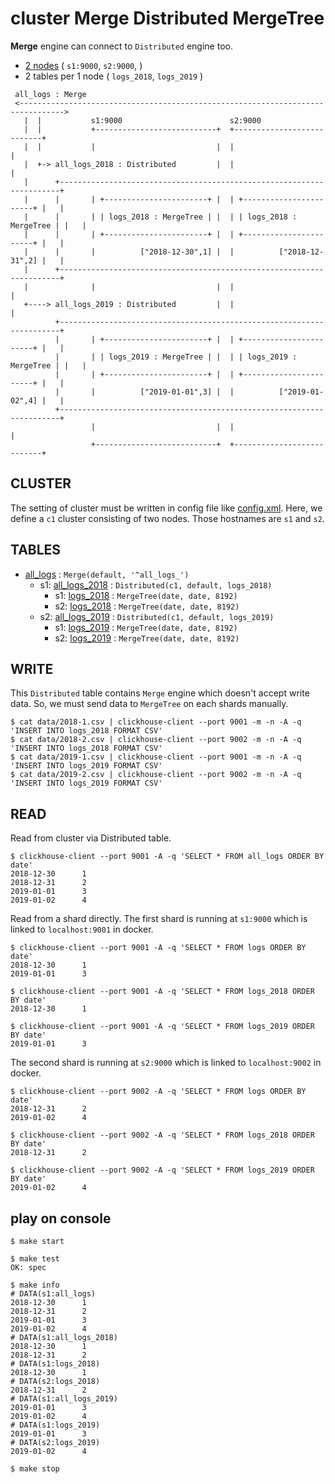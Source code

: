 # cluster Merge Distributed MergeTree

**Merge** engine can connect to `Distributed` engine too.

- [2 nodes](./docker-compose.yml) ( `s1:9000`, `s2:9000`, )
- 2 tables per 1 node ( `logs_2018`, `logs_2019` )

```text
 all_logs : Merge                                                                  
 <-------------------------------------------------------------------------------->
   |  |           s1:9000                        s2:9000                           
   |  |           +---------------------------+  +---------------------------+     
   |  |           |                           |  |                           |     
   |  +-> all_logs_2018 : Distributed         |  |                           |     
   |      +----------------------------------------------------------------------+ 
   |      |       | +-----------------------+ |  | +-----------------------+ |   | 
   |      |       | | logs_2018 : MergeTree | |  | | logs_2018 : MergeTree | |   | 
   |      |       | +-----------------------+ |  | +-----------------------+ |   | 
   |      |       |          ["2018-12-30",1] |  |          ["2018-12-31",2] |   | 
   |      +----------------------------------------------------------------------+ 
   |              |                           |  |                           |     
   +----> all_logs_2019 : Distributed         |  |                           |     
          +----------------------------------------------------------------------+ 
          |       | +-----------------------+ |  | +-----------------------+ |   | 
          |       | | logs_2019 : MergeTree | |  | | logs_2019 : MergeTree | |   | 
          |       | +-----------------------+ |  | +-----------------------+ |   | 
          |       |          ["2019-01-01",3] |  |          ["2019-01-02",4] |   | 
          +----------------------------------------------------------------------+ 
                  |                           |  |                           |     
                  +---------------------------+  +---------------------------+     
```

## CLUSTER

The setting of cluster must be written in config file like [config.xml](./config.xml).
Here, we define a `c1` cluster consisting of two nodes.
Those hostnames are `s1` and `s2`.

## TABLES

- [all_logs](./meta/all_logs.sql) : `Merge(default, '^all_logs_')`
  - s1: [all_logs_2018](./meta/all_logs_2018.sql) : `Distributed(c1, default, logs_2018)`
    - s1: [logs_2018](./meta/logs_2018.sql) : `MergeTree(date, date, 8192)`
    - s2: [logs_2018](./meta/logs_2018.sql) : `MergeTree(date, date, 8192)`
  - s2: [all_logs_2019](./meta/all_logs_2018.sql) : `Distributed(c1, default, logs_2019)`
    - s1: [logs_2019](./meta/logs_2019.sql) : `MergeTree(date, date, 8192)`
    - s2: [logs_2019](./meta/logs_2019.sql) : `MergeTree(date, date, 8192)`

## WRITE

This `Distributed` table contains `Merge` engine which doesn't accept write data.
So, we must send data to `MergeTree` on each shards manually.

```console
$ cat data/2018-1.csv | clickhouse-client --port 9001 -m -n -A -q 'INSERT INTO logs_2018 FORMAT CSV'
$ cat data/2018-2.csv | clickhouse-client --port 9002 -m -n -A -q 'INSERT INTO logs_2018 FORMAT CSV'
$ cat data/2019-1.csv | clickhouse-client --port 9001 -m -n -A -q 'INSERT INTO logs_2019 FORMAT CSV'
$ cat data/2019-2.csv | clickhouse-client --port 9002 -m -n -A -q 'INSERT INTO logs_2019 FORMAT CSV'
```

## READ

Read from cluster via Distributed table.

```console
$ clickhouse-client --port 9001 -A -q 'SELECT * FROM all_logs ORDER BY date'
2018-12-30      1
2018-12-31      2
2019-01-01      3
2019-01-02      4
```

Read from a shard directly.
The first shard is running at `s1:9000` which is linked to `localhost:9001` in docker.

```console
$ clickhouse-client --port 9001 -A -q 'SELECT * FROM logs ORDER BY date'
2018-12-30      1
2019-01-01      3

$ clickhouse-client --port 9001 -A -q 'SELECT * FROM logs_2018 ORDER BY date'
2018-12-30      1

$ clickhouse-client --port 9001 -A -q 'SELECT * FROM logs_2019 ORDER BY date'
2019-01-01      3
```

The second shard is running at `s2:9000` which is linked to `localhost:9002` in docker.

```console
$ clickhouse-client --port 9002 -A -q 'SELECT * FROM logs ORDER BY date'
2018-12-31      2
2019-01-02      4

$ clickhouse-client --port 9002 -A -q 'SELECT * FROM logs_2018 ORDER BY date'
2018-12-31      2

$ clickhouse-client --port 9002 -A -q 'SELECT * FROM logs_2019 ORDER BY date'
2019-01-02      4
```

## play on console

```console
$ make start

$ make test
OK: spec

$ make info
# DATA(s1:all_logs)
2018-12-30      1
2018-12-31      2
2019-01-01      3
2019-01-02      4
# DATA(s1:all_logs_2018)
2018-12-30      1
2018-12-31      2
# DATA(s1:logs_2018)
2018-12-30      1
# DATA(s2:logs_2018)
2018-12-31      2
# DATA(s1:all_logs_2019)
2019-01-01      3
2019-01-02      4
# DATA(s1:logs_2019)
2019-01-01      3
# DATA(s2:logs_2019)
2019-01-02      4

$ make stop
```
